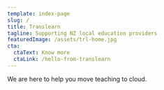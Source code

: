 ```yaml
---
template: index-page
slug: /
title: Translearn
tagline: Supporting NZ local education providers
featuredImage: /assets/trl-home.jpg
cta:
  ctaText: Know more
  ctaLink: /hello-from-translearn
---
```

We are here to help you move teaching to cloud.
